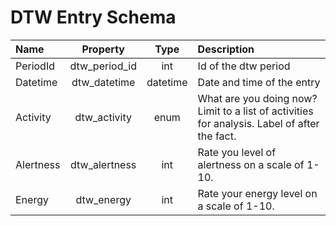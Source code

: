 # DTW Entry Schema


| Name      | Property | Type  | Description |
| :---      | :----:   | :---: | :-------    |
| PeriodId  | dtw_period_id | int | Id of the dtw period |
| Datetime  | dtw_datetime | datetime | Date and time of the entry |
| Activity  | dtw_activity | enum     | What are you doing now? Limit to a list of activities for analysis. Label of after the fact. |
| Alertness | dtw_alertness | int      | Rate you level of alertness on a scale of 1-10.
| Energy    | dtw_energy   | int      | Rate your energy level on a scale of 1-10.| 
